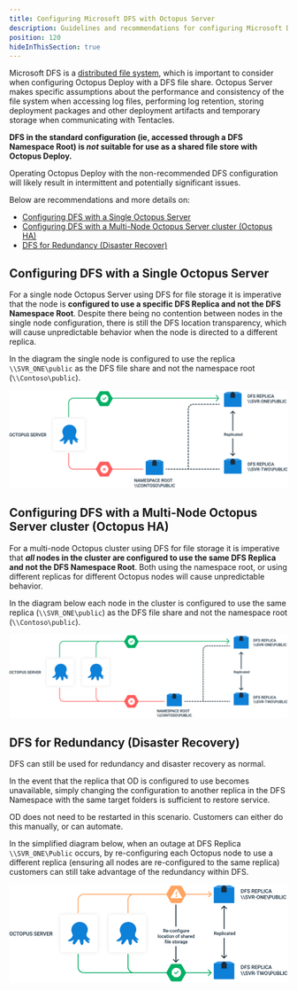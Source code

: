 ```yaml
---
title: Configuring Microsoft DFS with Octopus Server
description: Guidelines and recommendations for configuring Microsoft DFS as the shared file system for Octopus Deploy.
position: 120
hideInThisSection: true
---
```


Microsoft DFS is a [distributed file system](https://en.wikipedia.org/wiki/Clustered_file_system#Distributed_file_systems), which is important to consider when configuring Octopus Deploy with a DFS file share. Octopus Server makes specific assumptions about the performance and consistency of the file system when accessing log files, performing log retention, storing deployment packages and other deployment artifacts and temporary storage when communicating with Tentacles.

**DFS in the standard configuration (ie, accessed through a DFS Namespace Root) is _not_ suitable for use as a shared file store with Octopus Deploy.**

Operating Octopus Deploy with the non-recommended DFS configuration will likely result in intermittent and potentially significant issues.

Below are recommendations and more details on:

- [Configuring DFS with a Single Octopus Server](#Configuring-Octopus-with-a-Single-Octopus-Server)
- [Configuring DFS with a Multi-Node Octopus Server cluster (Octopus HA)](#Configuring-DFS-with-a-Multi-Node-Octopus-Server-cluster-(Octopus-HA))
- [DFS for Redundancy (Disaster Recover)](#DFS-for-Redundancy-(Disaster-Recover))

## Configuring DFS with a Single Octopus Server

For a single node Octopus Server using DFS for file storage it is imperative that the node is **configured to use a specific DFS Replica and not the DFS Namespace Root**. Despite there being no contention between nodes in the single node configuration, there is still the DFS location transparency, which will cause unpredictable behavior when the node is directed to a different replica.

In the diagram the single node is configured to use the replica `\\SVR_ONE\public` as the DFS file share and not the namespace root (`\\Contoso\public`). 

![A single Octopus Deploy node with DFS shared storage](images/single-node-od-with-dfs.png "width=500")

## Configuring DFS with a Multi-Node Octopus Server cluster (Octopus HA)

For a multi-node Octopus cluster using DFS for file storage it is imperative that **_all_ nodes in the cluster are configured to use the same DFS Replica and not the DFS Namespace Root**. Both using the namespace root, or using different replicas for different Octopus nodes will cause unpredictable behavior.

In the diagram below each node in the cluster is configured to use the same replica (`\\SVR_ONE\public`) as the DFS file share and not the namespace root (`\\Contoso\public`). 

![A multi-node (HA) Octopus Cluster with DFS shared storage](images/multi-node-od-with-dfs.png "width=500")

## DFS for Redundancy (Disaster Recovery)

DFS can still be used for redundancy and disaster recovery as normal.

In the event that the replica that OD is configured to use becomes unavailable, simply changing the configuration to another replica in the DFS Namespace with the same target folders is sufficient to restore service.

OD does not need to be restarted in this scenario. Customers can either do this manually, or can automate.

In the simplified diagram below, when an outage at DFS Replica `\\SVR_ONE\Public` occurs, by re-configuring each Octopus node to use a different replica (ensuring all nodes are re-configured to the same replica) customers can still take advantage of the redundancy within DFS.

![Using DFS for redundancy with Octopus Deploy](images/dfs-for-redundancy.png "width=500")
